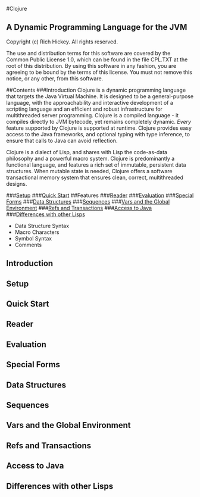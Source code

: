 <head>
	<title>Clojure</title> 
	<meta http-equiv="Content-type" content="text/html; charset=iso-8859-1"/>
	<meta name="description" content="Clojure is a dynamic programming language for the JVM" />
	<meta name="keywords" content="Rich Hickey, Lisp, Java, software transactional memory"
   />
	<meta name="author" content="Rich Hickey" />
	<link rel="stylesheet" type="text/css" media="screen" href="clojure.css">
</head>

#Clo*j*ure
## A Dynamic Programming Language for the JVM
Copyright (c) Rich Hickey. All rights reserved.

The use and distribution terms for this software are covered by the Common Public License 1.0, which can be found in the file CPL.TXT at the root of this distribution. By using this software in any fashion, you are agreeing to be bound by the terms of this license. You must not remove this notice, or any other, from this software.

##Contents
###Introduction
Clojure is a dynamic programming language that targets the Java Virtual Machine. It is designed to be a general-purpose language, with the approachability and interactive development of a scripting language and an efficient and robust infrastructure for multithreaded server programming. Clojure is a compiled language - it compiles directly to JVM bytecode, yet remains completely dynamic. *Every* feature supported by Clojure is supported at runtime. Clojure provides easy access to the Java frameworks, and optional typing with type inference, to ensure that calls to Java can avoid reflection. 

Clojure is a dialect of Lisp, and shares with Lisp the code-as-data philosophy and a powerful macro system. Clojure is predominantly a functional language, and features a rich set of immutable, persistent data structures. When mutable state is needed, Clojure offers a software transactional memory system that ensures clean, correct, multithreaded designs.

###[Setup](#setup)
###[Quick Start](#quickstart)
##Features
###[Reader](#reader)
###[Evaluation](#evaluation)
###[Special Forms](#specialforms)
###[Data Structures](#datastructures)
###[Sequences](#sequences)
###[Vars and the Global Environment](#vars)
###[Refs and Transactions](#refs)
###[Access to Java](#java)			
###[Differences with other Lisps](#lisp)			


- Data Structure Syntax
- Macro Characters
- Symbol Syntax
- Comments

<h2 id="introduction">Introduction</h2>



<h2 id="setup">Setup</h2>
<h2 id="quickstart">Quick Start</h2>
<h2 id="reader">Reader</h2>
<h2 id="evaluation">Evaluation</h2>
<h2 id="specialforms">Special Forms</h2>
<h2 id="datastructures">Data Structures</h2>
<h2 id="sequences">Sequences</h2>
<h2 id="vars">Vars and the Global Environment</h2>
<h2 id="refs">Refs and Transactions</h2>
<h2 id="java">Access to Java</h2>
<h2 id="lisp">Differences with other Lisps</h2>
